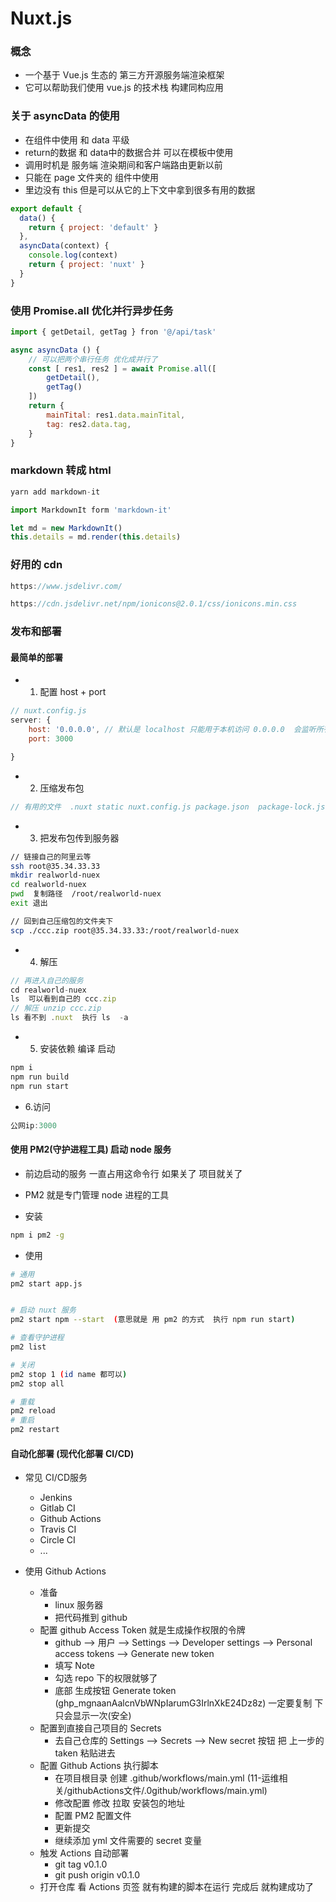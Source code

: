 # Nuxt.js

### 概念
- 一个基于 Vue.js 生态的 第三方开源服务端渲染框架
- 它可以帮助我们使用 vue.js 的技术栈 构建同构应用

### 关于 asyncData 的使用
- 在组件中使用  和 data 平级
- return的数据 和 data中的数据合并 可以在模板中使用
- 调用时机是 服务端 渲染期间和客户端路由更新以前
- 只能在 page 文件夹的 组件中使用
- 里边没有 this 但是可以从它的上下文中拿到很多有用的数据
```js
export default {
  data() {
    return { project: 'default' }
  },
  asyncData(context) {
    console.log(context)
    return { project: 'nuxt' }
  }
}
```

### 使用 Promise.all 优化并行异步任务
```js
import { getDetail, getTag } fron '@/api/task'

async asyncData () {
    // 可以把两个串行任务 优化成并行了  
    const [ res1, res2 ] = await Promise.all([
        getDetail(),
        getTag()
    ])
    return {
        mainTital: res1.data.mainTital,
        tag: res2.data.tag,
    }
}
```

### markdown 转成 html

```js
yarn add markdown-it

import MarkdownIt form 'markdown-it'

let md = new MarkdownIt()
this.details = md.render(this.details)


```

### 好用的 cdn
```js
https://www.jsdelivr.com/

https://cdn.jsdelivr.net/npm/ionicons@2.0.1/css/ionicons.min.css
```

### 发布和部署

#### 最简单的部署
- 1. 配置 host + port
```js
// nuxt.config.js
server: {
    host: '0.0.0.0', // 默认是 localhost 只能用于本机访问 0.0.0.0  会监听所有的网卡地址 使用外网就可以访问了
    port: 3000

}
```
- 2. 压缩发布包
```js
// 有用的文件  .nuxt static nuxt.config.js package.json  package-lock.json 选中后 右键 压缩
```
- 3. 把发布包传到服务器

```sh
// 链接自己的阿里云等
ssh root@35.34.33.33
mkdir realworld-nuex
cd realworld-nuex
pwd  复制路径  /root/realworld-nuex
exit 退出

// 回到自己压缩包的文件夹下
scp ./ccc.zip root@35.34.33.33:/root/realworld-nuex

```
- 4. 解压
```js
// 再进入自己的服务
cd realworld-nuex
ls  可以看到自己的 ccc.zip
// 解压 unzip ccc.zip
ls 看不到 .nuxt  执行 ls  -a
```
- 5. 安装依赖  编译 启动
```sh
npm i 
npm run build
npm run start
```
- 6.访问
```js
公网ip:3000
```

#### 使用 PM2(守护进程工具) 启动 node 服务

- 前边启动的服务 一直占用这命令行 如果关了 项目就关了
- PM2 就是专门管理 node 进程的工具

- 安装
```sh
npm i pm2 -g
```

- 使用 
```sh
# 通用 
pm2 start app.js


# 启动 nuxt 服务
pm2 start npm --start  (意思就是 用 pm2 的方式  执行 npm run start)

# 查看守护进程
pm2 list

# 关闭
pm2 stop 1 (id name 都可以)
pm2 stop all

# 重载
pm2 reload
# 重启
pm2 restart
```

#### 自动化部署 (现代化部署 CI/CD)
- 常见 CI/CD服务
    - Jenkins
    - Gitlab CI
    - Github Actions
    - Travis CI
    - Circle CI
    - ...

- 使用 Github Actions
    - 准备
        - linux 服务器
        - 把代码推到 github
    - 配置 github Access Token 就是生成操作权限的令牌
        - github --> 用户 --> Settings --> Developer settings --> Personal access tokens --> Generate new token
        - 填写 Note 
        - 勾选 repo 下的权限就够了
        - 底部 生成按钮 Generate token (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)  一定要复制  下  只会显示一次(安全)
    - 配置到直接自己项目的 Secrets
        - 去自己仓库的 Settings --> Secrets --> New secret 按钮  把 上一步的 taken  粘贴进去
    - 配置 Github Actions 执行脚本
        - 在项目根目录 创建 .github/workflows/main.yml (11-运维相关/githubActions文件/.0github/workflows/main.yml)
        - 修改配置 修改 拉取 安装包的地址
        - 配置 PM2 配置文件
        - 更新提交
        - 继续添加 yml 文件需要的 secret 变量
    - 触发 Actions 自动部署
        - git tag v0.1.0
        - git push origin v0.1.0
    - 打开仓库 看 Actions 页签 就有构建的脚本在运行 完成后 就构建成功了



    








